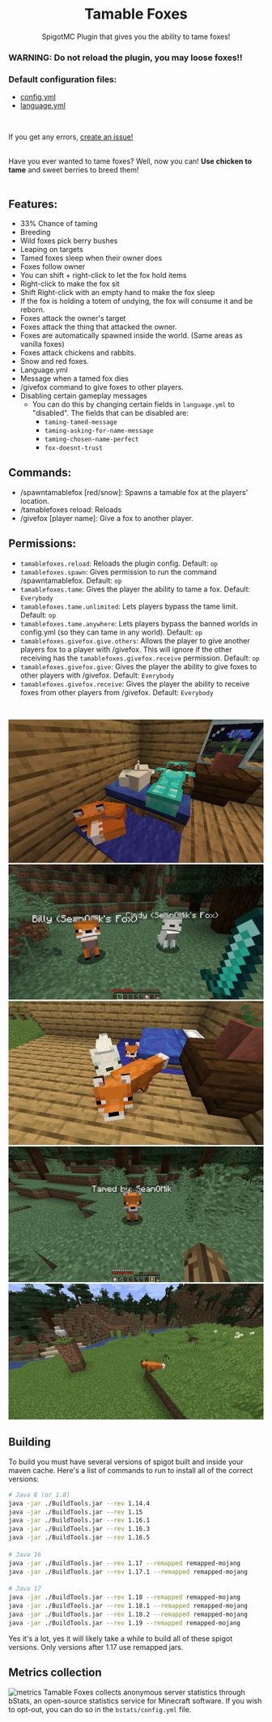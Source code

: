 <h1 align="center">Tamable Foxes</h1>
<p align="center">
SpigotMC Plugin that gives you the ability to tame foxes!
</p>

### WARNING: Do not reload the plugin, you may loose foxes!!

### Default configuration files:
* <a href="https://github.com/SeanOMik/TamableFoxes/blob/master/Plugin/src/main/resources/config.yml">config.yml</a>
* <a href="https://github.com/SeanOMik/TamableFoxes/blob/master/Plugin/src/main/resources/language.yml">language.yml</a>
<br>

If you get any errors, <a href="https://github.com/SeanOMik/TamableFoxes/issues/new">create an issue!</a><br><br>

Have you ever wanted to tame foxes? Well, now you can! <b>Use chicken to tame</b> and sweet berries to breed them!<br><br>

## Features:
* 33% Chance of taming
* Breeding
* Wild foxes pick berry bushes
* Leaping on targets
* Tamed foxes sleep when their owner does
* Foxes follow owner
* You can shift + right-click to let the fox hold items
* Right-click to make the fox sit
* Shift Right-click with an empty hand to make the fox sleep
* If the fox is holding a totem of undying, the fox will consume it and be reborn.
* Foxes attack the owner's target
* Foxes attack the thing that attacked the owner.
* Foxes are automatically spawned inside the world. (Same areas as vanilla foxes)
* Foxes attack chickens and rabbits.
* Snow and red foxes.
* Language.yml
* Message when a tamed fox dies
* /givefox command to give foxes to other players.
* Disabling certain gameplay messages
  * You can do this by changing certain fields in `language.yml` to "disabled". The fields that can be disabled are:
    * `taming-tamed-message`
    * `taming-asking-for-name-message`
    * `taming-chosen-name-perfect`
    * `fox-doesnt-trust`

## Commands:
* /spawntamablefox [red/snow]: Spawns a tamable fox at the players' location.
* /tamablefoxes reload: Reloads
* /givefox [player name]: Give a fox to another player.

## Permissions:
* `tamablefoxes.reload`: Reloads the plugin config. Default: `op`
* `tamablefoxes.spawn`: Gives permission to run the command /spawntamablefox. Default: `op`
* `tamablefoxes.tame`: Gives the player the ability to tame a fox. Default: `Everybody`
* `tamablefoxes.tame.unlimited`: Lets players bypass the tame limit. Default: `op`
* `tamablefoxes.tame.anywhere`: Lets players bypass the banned worlds in config.yml (so they can tame in any world). Default: `op`
* `tamablefoxes.givefox.give.others`: Allows the player to give another players fox to a player with /givefox. This will ignore if the other receiving has the `tamablefoxes.givefox.receive` permission. Default: `op`
* `tamablefoxes.givefox.give`: Gives the player the ability to give foxes to other players with /givefox. Default: `Everybody`
* `tamablefoxes.givefox.receive`: Gives the player the ability to receive foxes from other players from /givefox. Default: `Everybody`

<br>

![foxes sleeping](Screenshots/foxes-sleeping-with-player.png)
![foxes sitting player holding sword](Screenshots/foxes-sitting-sword.png)
![foxes with baby looking at player](Screenshots/foxes-baby-looking-at-player.png)
![giving fox totem](Screenshots/giving-fox-item.gif)
![fox leaping towards chicken](Screenshots/fox-pouncing.gif)

## Building
To build you must have several versions of spigot built and inside your maven cache. Here's a list of commands to run to install all of the correct versions:
```bash
# Java 8 (or 1.8)
java -jar ./BuildTools.jar --rev 1.14.4
java -jar ./BuildTools.jar --rev 1.15
java -jar ./BuildTools.jar --rev 1.16.1
java -jar ./BuildTools.jar --rev 1.16.3
java -jar ./BuildTools.jar --rev 1.16.5

# Java 16
java -jar ./BuildTools.jar --rev 1.17 --remapped remapped-mojang
java -jar ./BuildTools.jar --rev 1.17.1 --remapped remapped-mojang

# Java 17
java -jar ./BuildTools.jar --rev 1.18 --remapped remapped-mojang
java -jar ./BuildTools.jar --rev 1.18.1 --remapped remapped-mojang
java -jar ./BuildTools.jar --rev 1.18.2 --remapped remapped-mojang
java -jar ./BuildTools.jar --rev 1.19 --remapped remapped-mojang
```
Yes it's a lot, yes it will likely take a while to build all of these spigot versions. Only versions after 1.17 use remapped jars.

## Metrics collection
![metrics](https://bstats.org/signatures/bukkit/TamableFoxes.svg)
Tamable Foxes collects anonymous server statistics through bStats, an open-source statistics service for Minecraft software. If you wish to opt-out, you can do so in the `bstats/config.yml` file.
